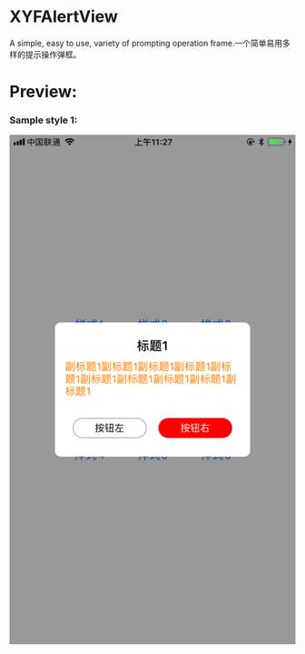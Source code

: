# XYFAlertView
A simple, easy to use, variety of prompting operation frame.一个简单易用多样的提示操作弹框。
# Preview:
### Sample style 1:
![img](https://github.com/CoderXYF/XYFAlertView/blob/master/XYFAlertView/SampleStyleImages/sample_style_1.PNG)
